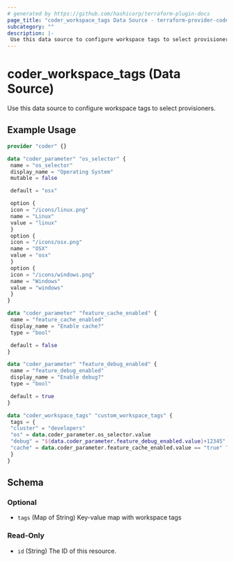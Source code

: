 ```yaml
---
# generated by https://github.com/hashicorp/terraform-plugin-docs
page_title: "coder_workspace_tags Data Source - terraform-provider-coder"
subcategory: ""
description: |-
 Use this data source to configure workspace tags to select provisioners.
---
```


# coder_workspace_tags (Data Source)

Use this data source to configure workspace tags to select provisioners.

## Example Usage

```terraform
provider "coder" {}

data "coder_parameter" "os_selector" {
 name = "os_selector"
 display_name = "Operating System"
 mutable = false

 default = "osx"

 option {
 icon = "/icons/linux.png"
 name = "Linux"
 value = "linux"
 }
 option {
 icon = "/icons/osx.png"
 name = "OSX"
 value = "osx"
 }
 option {
 icon = "/icons/windows.png"
 name = "Windows"
 value = "windows"
 }
}

data "coder_parameter" "feature_cache_enabled" {
 name = "feature_cache_enabled"
 display_name = "Enable cache?"
 type = "bool"

 default = false
}

data "coder_parameter" "feature_debug_enabled" {
 name = "feature_debug_enabled"
 display_name = "Enable debug?"
 type = "bool"

 default = true
}

data "coder_workspace_tags" "custom_workspace_tags" {
 tags = {
 "cluster" = "developers"
 "os" = data.coder_parameter.os_selector.value
 "debug" = "${data.coder_parameter.feature_debug_enabled.value}+12345"
 "cache" = data.coder_parameter.feature_cache_enabled.value == "true" ? "nix-with-cache" : "no-cache"
 }
}
```

<!-- schema generated by tfplugindocs -->
## Schema

### Optional

- `tags` (Map of String) Key-value map with workspace tags

### Read-Only

- `id` (String) The ID of this resource.
